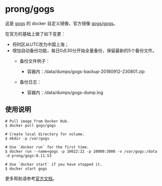 # prong/gogs



这是 [gogs](https://gogs.io/) 的 docker 自定义镜像，官方镜像 [gogs/gogs](https://hub.docker.com/r/gogs/gogs/)。

在官方的基础上做了如下变更：

- 将时区从UTC改为中国上海；
- 增加自动备份功能，每日0点30分开始全量备份，保留最新的5个备份文件。
  - 备份文件例子：

    - 容器内：/data/dumps/gogs-backup-20180912-230801.zip
  - 备份日志：
    - 容器内：/data/dumps/gogs-dump.log



## 使用说明

```shell
# Pull image from Docker Hub.
$ docker pull gogs/gogs

# Create local directory for volume.
$ mkdir -p /var/gogs

# Use `docker run` for the first time.
$ docker run --name=gogs -p 10022:22 -p 10080:3000 -v /var/gogs:/data -d prong/gogs:0.11.53

# Use `docker start` if you have stopped it.
$ docker start gogs
```

更多帮助请参考[官方文档](https://github.com/gogs/gogs/tree/master/docker)。

